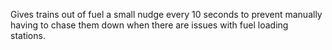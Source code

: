 Gives trains out of fuel a small nudge every 10 seconds to prevent manually having to chase them down when there are issues with fuel loading stations.
